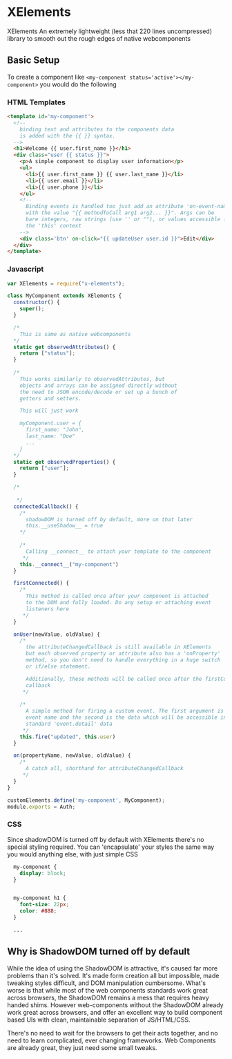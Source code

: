 # XElements

XElements An extremely lightweight (less that 220 lines uncompressed) library to smooth out the rough edges of native webcomponents

## Basic Setup

To create a component like `<my-component status='active'></my-component>` you would do the following

### HTML Templates

```html
<template id='my-component'>
  <!-- 
    binding text and attributes to the components data 
    is added with the {{ }} syntax.  
  -->
  <h1>Welcome {{ user.first_name }}</h1>
  <div class="user {{ status }}">
    <p>A simple component to display user information</p>
    <ul>
      <li>{{ user.first_name }} {{ user.last_name }}</li>
      <li>{{ user.email }}</li>
      <li>{{ user.phone }}</li>
    </ul>
    <!--
      Binding events is handled too just add an attribute 'on-event-name'
      with the value "{{ methodToCall arg1 arg2... }}". Args can be
      bare integers, raw strings (use '' or ""), or values accessible from 
      the 'this' context
    -->
    <div class='btn' on-click="{{ updateUser user.id }}">Edit</div>
  </div>
</template>
```

### Javascript

```javascript
var XElements = require("x-elements");

class MyComponent extends XElements { 
  constructor() {
    super();
  }

  /* 
    This is same as native webcomponents 
  */
  static get observedAttributes() {
    return ["status"];
  }
  
  /* 
    This works similarly to observedAttributes, but
    objects and arrays can be assigned directly without
    the need to JSON encode/decode or set up a bunch of 
    getters and setters.

    This will just work

    myComponent.user = {
      first_name: "John", 
      last_name: "Doe"
      ...
    }
  */
  static get observedProperties() {
    return ["user"];
  }

  /*
    
   */
  connectedCallback() { 
    /*
      shadowDOM is turned off by default, more on that later
      this.__useShadow__ = true 
    */
    
    /*
      Calling __connect__ to attach your template to the component
     */
    this.__connect__("my-component")
  }

  firstConnected() {
    /*
      This method is called once after your component is attached 
      to the DOM and fully loaded. Do any setup or attaching event
      listeners here
     */
  }

  onUser(newValue, oldValue) {
    /*
      the attributeChangedCallback is still available in XElements
      but each observed property or attribute also has a 'onProperty'
      method, so you don't need to handle everything in a huge switch 
      or if/else statement. 

      Additionally, these methods will be called once after the firstConnected
      callback
     */
    
    /*
      A simple method for firing a custom event. The first argument is the 
      event name and the second is the data which will be accessible in the 
      standard 'event.detail' data
     */ 
    this.fire("updated", this.user)
  }

  on(propertyName, newValue, oldValue) {
    /*
      A catch all, shorthand for attributeChangedCallback
     */
  }
}

customElements.define('my-component', MyComponent);
module.exports = Auth;
```

### CSS

  Since shadowDOM is turned off by default with XElements there's no 
  special styling required. You can 'encapsulate' your styles the same 
  way you would anything else, with just simple CSS

```css
  my-component {
    display: block;
  }


  my-component h1 {
    font-size: 22px;
    color: #888;
  }

  ...
```

## Why is ShadowDOM turned off by default

While the idea of using the ShadowDOM is attractive, it's caused 
far more problems than it's solved. It's made form creation all but impossible, 
made tweaking styles difficult, and DOM manipulation cumbersome. What's worse is that 
while most of the web components standards work great across browsers, the ShadowDOM 
remains a mess that requires heavy handed shims. However web-components without 
the ShadowDOM already work great across browsers, and offer an excellent way to 
build component based UIs with clean, maintainable separation of JS/HTML/CSS.

There's no need to wait for the browsers to get their acts together, and no need 
to learn complicated, ever changing frameworks. Web Components are already great,
they just need some small tweaks.   